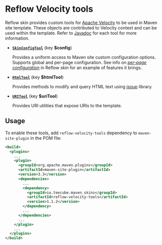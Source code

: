 # Reflow Velocity tools

Reflow skin provides custom tools for [Apache Velocity][velocity] to be used in Maven site
template. These objects are contributed to Velocity context and can be used within the template.
Refer to [Javadoc][javadoc-all] for each tool for more information.

-   **[`SkinConfigTool`][javadoc-config]** (key **$config**)

    Provides a uniform access to Maven site custom configuration options. Supports global and
    per-page configuration. See info on [_per-page configuration_][per-page-info] in Reflow skin
    for an example of features it brings.
-   **[`HtmlTool`][javadoc-html]** (key **$htmlTool**)

    Provides methods to modify and query HTML text using [jsoup][jsoup] library.
-   **[`URITool`][javadoc-uri]** (key **$uriTool**)

    Provides URI utilities that expose URIs to the template.

[velocity]: http://velocity.apache.org/
[per-page-info]: ../skin/config.html#Per-page_configuration
[jsoup]: http://jsoup.org/

[javadoc-all]: apidocs/
[javadoc-config]: apidocs/lt/velykis/maven/skins/reflow/SkinConfigTool.html
[javadoc-html]: apidocs/lt/velykis/maven/skins/reflow/HtmlTool.html
[javadoc-uri]: apidocs/lt/velykis/maven/skins/reflow/URITool.html


## Usage

To enable these tools, add `reflow-velocity-tools` dependency to `maven-site-plugin` in the POM
file:

```xml
<build>
  <plugins>
    ...
    <plugin>
      <groupId>org.apache.maven.plugins</groupId>
      <artifactId>maven-site-plugin</artifactId>
      <version>3.3</version>
      <dependencies>
        ...
        <dependency>
          <groupId>io.teecube.maven.skins</groupId>
          <artifactId>reflow-velocity-tools</artifactId>
          <version>1.1.2</version>
        </dependency>
        ...
      </dependencies>
      ...
    </plugin>
    ...
  </plugins>
</build>
```
